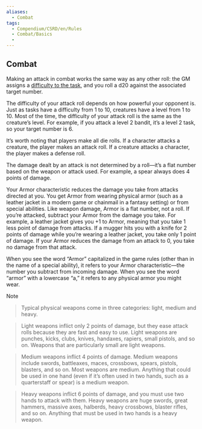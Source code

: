 ```yaml
---
aliases:
  - Combat
tags:
  - Compendium/CSRD/en/Rules
  - Combat/Basics
  - 
---
```

  
## Combat  
Making an attack in combat works the same way as any other roll: the GM assigns a [difficulty to the task](Task-Difficulty.md), and you roll a d20 against the associated target number.  
The difficulty of your attack roll depends on how powerful your opponent is. Just as tasks have a difficulty from 1 to 10, creatures have a level from 1 to 10. Most of the time, the difficulty of your attack roll is the same as the creature’s level. For example, if you attack a level 2 bandit, it’s a level 2 task, so your target number is 6.  
  
It’s worth noting that players make all die rolls. If a character attacks a creature, the player makes an attack roll. If a creature attacks a character, the player makes a defense roll.  
The damage dealt by an attack is not determined by a roll—it’s a flat number based on the weapon or attack used. For example, a spear always does 4 points of damage.  
Your Armor characteristic reduces the damage you take from attacks directed at you. You get Armor from wearing physical armor (such as a leather jacket in a modern game or chainmail in a fantasy setting) or from special abilities. Like weapon damage, Armor is a flat number, not a roll. If you’re attacked, subtract your Armor from the damage you take. For example, a leather jacket gives you +1 to Armor, meaning that you take 1 less point of damage from attacks. If a mugger hits you with a knife for 2 points of damage while you’re wearing a leather jacket, you take only 1 point of damage. If your Armor reduces the damage from an attack to 0, you take no damage from that attack.  
  
When you see the word “Armor” capitalized in the game rules (other than in the name of a special ability), it refers to your Armor characteristic—the number you subtract from incoming damage. When you see the word “armor” with a lowercase “a,” it refers to any physical armor you might wear.  
  
>[!note]    
>Typical physical weapons come in three categories: light, medium and heavy.  
  
>Light weapons inflict only 2 points of damage, but they ease attack rolls because they are fast and easy to use. Light weapons are punches, kicks, clubs, knives, handaxes, rapiers, small pistols, and so on. Weapons that are particularly small are light weapons.   
  
>Medium weapons inflict 4 points of damage. Medium weapons include swords, battleaxes, maces, crossbows, spears, pistols, blasters, and so on. Most weapons are medium. Anything that could be used in one hand (even if it’s often used in two hands, such as a quarterstaff or spear) is a medium weapon.    
  
>Heavy weapons inflict 6 points of damage, and you must use two hands to attack with them. Heavy weapons are huge swords, great hammers, massive axes, halberds, heavy crossbows, blaster rifles, and so on. Anything that must be used in two hands is a heavy weapon.  
